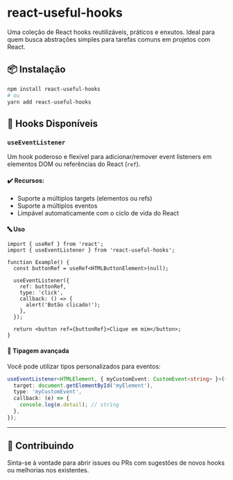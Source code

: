 # react-useful-hooks

Uma coleção de React hooks reutilizáveis, práticos e enxutos. Ideal para quem busca abstrações simples para tarefas comuns em projetos com React.

## 📦 Instalação

```bash
npm install react-useful-hooks
# ou
yarn add react-useful-hooks
```

## 🧠 Hooks Disponíveis

### `useEventListener`

Um hook poderoso e flexível para adicionar/remover event listeners em elementos DOM ou referências do React (`ref`).

#### ✔️ Recursos:

* Suporte a múltiplos targets (elementos ou refs)
* Suporte a múltiplos eventos
* Limpável automaticamente com o ciclo de vida do React

#### 🔤 Uso

```tsx
import { useRef } from 'react';
import { useEventListener } from 'react-useful-hooks';

function Example() {
  const buttonRef = useRef<HTMLButtonElement>(null);

  useEventListener({
    ref: buttonRef,
    type: 'click',
    callback: () => {
      alert('Botão clicado!');
    },
  });

  return <button ref={buttonRef}>Clique em mim</button>;
}
```

#### 🎯 Tipagem avançada

Você pode utilizar tipos personalizados para eventos:

```ts
useEventListener<HTMLElement, { myCustomEvent: CustomEvent<string> }>({
  target: document.getElementById('myElement'),
  type: 'myCustomEvent',
  callback: (e) => {
    console.log(e.detail); // string
  },
});
```

---
<!--
## 📚 Em breve

* `useInterval`
* `useTimeout`
* `useIsomorphicLayoutEffect`
* e outros hooks úteis...

---
-->

## 🔧 Contribuindo

Sinta-se à vontade para abrir issues ou PRs com sugestões de novos hooks ou melhorias nos existentes.
